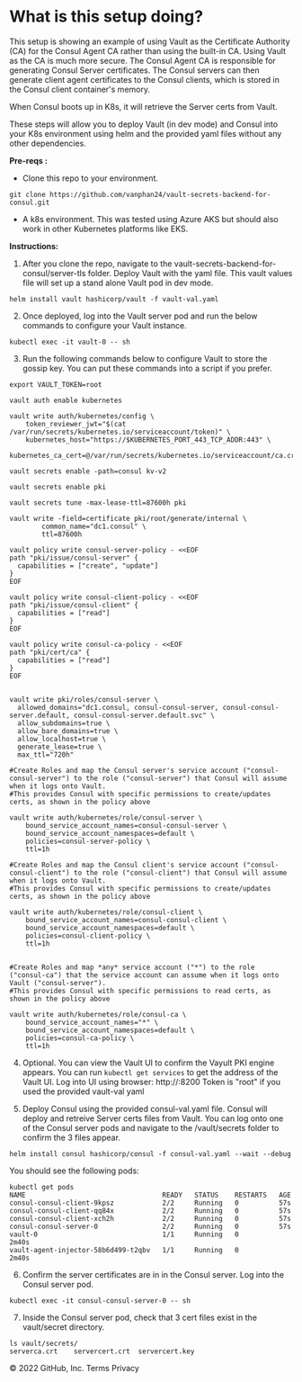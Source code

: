 
# What is this setup doing?
This setup is showing an example of using Vault as the Certificate Authority (CA) for the Consul Agent CA rather than using the built-in CA. Using Vault as the CA is much more secure.
The Consul Agent CA is responsible for generating Consul Server certificates. The Consul servers can then generate client agent certificates to the Consul clients, 
which is stored in the Consul client container's memory. 

When Consul boots up in K8s, it will retrieve the Server certs from Vault.

These steps will allow you to deploy Vault (in dev mode) and Consul into your K8s environment using helm and the provided yaml files without any other dependencies.

**Pre-reqs :**

- Clone this repo to your environment.
```
git clone https://github.com/vanphan24/vault-secrets-backend-for-consul.git
```

- A k8s environment. This was tested using Azure AKS but should also work in other Kubernetes platforms like EKS.

**Instructions:**

1. After you clone the repo, navigate to the vault-secrets-backend-for-consul/server-tls folder.
   Deploy Vault with the yaml file. This vault values file will set up a stand alone Vault pod in dev mode.
```
helm install vault hashicorp/vault -f vault-val.yaml 
```  

2. Once deployed, log into the Vault server pod and run the below commands to configure your Vault instance.
```
kubectl exec -it vault-0 -- sh
```  

3. Run the following commands below to configure Vault to store the gossip key. You can put these commands into a script if you prefer.

```
export VAULT_TOKEN=root

vault auth enable kubernetes

vault write auth/kubernetes/config \
    token_reviewer_jwt="$(cat /var/run/secrets/kubernetes.io/serviceaccount/token)" \
    kubernetes_host="https://$KUBERNETES_PORT_443_TCP_ADDR:443" \
    kubernetes_ca_cert=@/var/run/secrets/kubernetes.io/serviceaccount/ca.crt

vault secrets enable -path=consul kv-v2

vault secrets enable pki

vault secrets tune -max-lease-ttl=87600h pki

vault write -field=certificate pki/root/generate/internal \
        common_name="dc1.consul" \
        ttl=87600h

vault policy write consul-server-policy - <<EOF
path "pki/issue/consul-server" {
  capabilities = ["create", "update"]
}
EOF

vault policy write consul-client-policy - <<EOF
path "pki/issue/consul-client" {
  capabilities = ["read"]
}
EOF

vault policy write consul-ca-policy - <<EOF
path "pki/cert/ca" {
  capabilities = ["read"]
}
EOF


vault write pki/roles/consul-server \
  allowed_domains="dc1.consul, consul-consul-server, consul-consul-server.default, consul-consul-server.default.svc" \
  allow_subdomains=true \
  allow_bare_domains=true \
  allow_localhost=true \
  generate_lease=true \
  max_ttl="720h"

#Create Roles and map the Consul server's service account ("consul-consul-server") to the role ("consul-server") that Consul will assume when it logs onto Vault.
#This provides Consul with specific permissions to create/updates certs, as shown in the policy above

vault write auth/kubernetes/role/consul-server \
    bound_service_account_names=consul-consul-server \
    bound_service_account_namespaces=default \
    policies=consul-server-policy \
    ttl=1h

#Create Roles and map the Consul client's service account ("consul-consul-client") to the role ("consul-client") that Consul will assume when it logs onto Vault.
#This provides Consul with specific permissions to create/updates certs, as shown in the policy above

vault write auth/kubernetes/role/consul-client \
    bound_service_account_names=consul-consul-client \
    bound_service_account_namespaces=default \
    policies=consul-client-policy \
    ttl=1h


#Create Roles and map *any* service account ("*") to the role ("consul-ca") that the service account can assume when it logs onto Vault ("consul-server").
#This provides Consul with specific permissions to read certs, as shown in the policy above

vault write auth/kubernetes/role/consul-ca \
    bound_service_account_names="*" \
    bound_service_account_namespaces=default \
    policies=consul-ca-policy \
    ttl=1h

```
        
4. Optional. You can view the Vault UI to confirm the Vayult PKI engine appears. You can run ```kubectl get services``` to get the address of the Vault UI.
   Log into UI using browser: http://<vualt-ui-service-IP-address>:8200
   Token is "root" if you used the provided vault-val yaml
   
   
5. Deploy Consul using the provided consul-val.yaml file. Consul will deploy and retreive Server certs files from Vault. 
   You can log onto one of the Consul server pods and navigate to the /vault/secrets folder to confirm the 3 files appear.
```   
helm install consul hashicorp/consul -f consul-val.yaml --wait --debug
```
You should see the following pods:
```    
kubectl get pods
NAME                                  READY   STATUS    RESTARTS   AGE
consul-consul-client-9kpsz            2/2     Running   0          57s
consul-consul-client-qq84x            2/2     Running   0          57s
consul-consul-client-xch2h            2/2     Running   0          57s
consul-consul-server-0                2/2     Running   0          57s
vault-0                               1/1     Running   0          2m40s
vault-agent-injector-58b6d499-t2qbv   1/1     Running   0          2m40s
```    
    
6. Confirm the server certificates are in in the Consul server. Log into the Consul server pod.
```    
kubectl exec -it consul-consul-server-0 -- sh
```
    
7. Inside the Consul server pod, check that 3 cert files exist in the vault/secret directory.
```
ls vault/secrets/
serverca.crt    servercert.crt  servercert.key
```


© 2022 GitHub, Inc.
Terms
Privacy
